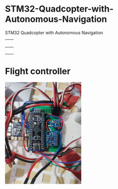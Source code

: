 # STM32-Quadcopter-with-Autonomous-Navigation
STM32 Quadcopter with Autonomous Navigation 


| <img src=""  width=60%> | <img src=""  width=60%> |
| --------------------------- | --------------------------- |
| <img src=""  width=60%>       | <img src=""  width=60%> |


#  Flight controller
<p>
  <img src="IMAGES/IMG_20250222_200021.jpg" width=50%>
</p>
